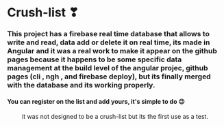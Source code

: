# Crush-list ❣

<h3>This project has a firebase real time database that allows to write and read, data add or delete it on real time, its made in Angular and it was a real work to make it appear on the github pages because it happens to be some specific data management at the build level of the angular projec, github pages (cli , ngh , and firebase deploy), but its finally merged with the database and its working properly.</h3>
  
<h4>You can register on the list and add yours, it's simple to do 😉</h4>

<p align= "center" >it was not designed to be a crush-list but its the first use as a test.</p>


